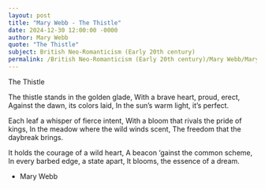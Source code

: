 ```yaml
---
layout: post
title: "Mary Webb - The Thistle"
date: 2024-12-30 12:00:00 -0000
author: Mary Webb
quote: "The Thistle"
subject: British Neo-Romanticism (Early 20th century)
permalink: /British Neo-Romanticism (Early 20th century)/Mary Webb/Mary Webb - The Thistle
---
```


The Thistle

The thistle stands in the golden glade,
With a brave heart, proud, erect,
Against the dawn, its colors laid,
In the sun’s warm light, it’s perfect.

Each leaf a whisper of fierce intent,
With a bloom that rivals the pride of kings,
In the meadow where the wild winds scent,
The freedom that the daybreak brings.

It holds the courage of a wild heart,
A beacon ‘gainst the common scheme,
In every barbed edge, a state apart,
It blooms, the essence of a dream.


- Mary Webb
